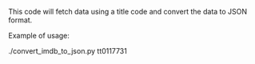 This code will fetch data using a title code and convert the data to JSON format.

Example of usage:

./convert_imdb_to_json.py tt0117731



